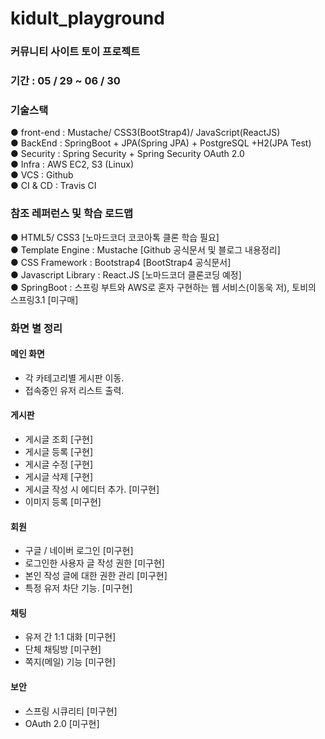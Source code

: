 # kidult_playground
### 커뮤니티 사이트 토이 프로젝트
### 기간 : 05 / 29 ~ 06 / 30
### 기술스택 
 ● front-end : Mustache/ CSS3(BootStrap4)/ JavaScript(ReactJS)   
 ● BackEnd :  SpringBoot + JPA(Spring JPA) + PostgreSQL +H2(JPA Test)   
 ● Security : Spring Security + Spring Security OAuth 2.0   
 ● Infra : AWS EC2, S3 (Linux)   
 ● VCS : Github   
 ● CI & CD : Travis CI       
  
### 참조 레퍼런스 및 학습 로드맵
 ● HTML5/ CSS3 [노마드코더 코코아톡 클론 학습 필요]   
 ● Template Engine : Mustache [Github 공식문서 및 블로그 내용정리]   
 ● CSS Framework : Bootstrap4 [BootStrap4 공식문서]   
 ● Javascript Library : React.JS [노마드코더 클론코딩 예정]   
 ● SpringBoot : 스프링 부트와 AWS로 혼자 구현하는 웹 서비스(이동욱 저), 토비의 스프링3.1 [미구매]
 
### 화면 별 정리 
#### 메인 화면   
   - 각 카테고리별 게시판 이동.      
   - 접속중인 유저 리스트 출력.   
#### 게시판      
   - 게시글 조회 [구현]
   - 게시글 등록 [구현]
   - 게시글 수정 [구현]
   - 게시글 삭제 [구현]
   - 게시글 작성 시 에디터 추가. [미구현]
   - 이미지 등록 [미구현]
#### 회원
   - 구글 / 네이버 로그인 [미구현]   
   - 로그인한 사용자 글 작성 권한 [미구현]   
   - 본인 작성 글에 대한 권한 관리 [미구현]   
   - 특정 유저 차단 기능. [미구현]   
#### 채팅
   - 유저 간 1:1 대화 [미구현]   
   - 단체 채팅방 [미구현]   
   - 쪽지(메일) 기능 [미구현]   
#### 보안
   - 스프링 시큐리티 [미구현]   
   - OAuth 2.0 [미구현]   

